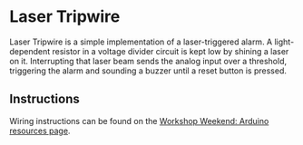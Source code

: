 # Laser Tripwire

Laser Tripwire is a simple implementation of a laser-triggered alarm. A light-dependent resistor in a voltage divider circuit is kept low by shining a laser on it. Interrupting that laser beam sends the analog input over a threshold, triggering the alarm and sounding a buzzer until a reset button is pressed.


## Instructions

Wiring instructions can be found on the [Workshop Weekend: Arduino resources page](http://workshopweekend.net/arduino/resources).